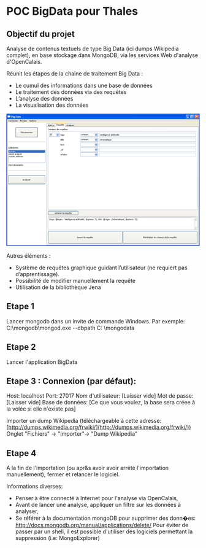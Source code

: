 # POC BigData pour Thales

## Objectif du projet

Analyse de contenus textuels de type Big Data (ici dumps Wikipedia complet), en base stockage dans MongoDB, via les services Web d'analyse d'OpenCalais.

Réunit les étapes de la chaine de traitement Big Data :

- Le cumul des informations dans une base de données
- Le traitement des données via des requêtes
- L’analyse des données
- La visualisation des données

![](https://github.com/chatelp/mongodb-opencalais-thales/blob/master/screenshot.png?raw=true)

Autres éléments :

- Système de requêtes graphique guidant l’utilisateur (ne requiert pas d’apprentissage).
- Possibilité de modifier manuellement la requête 
- Utilisation de la bibliothèque Jena


## Etape 1

Lancer mongodb dans un invite de commande Windows.
Par exemple: C:\mongodb\mongod.exe --dbpath C:
\mongodata

## Etape 2

Lancer l'application BigData

## Etape 3 : Connexion (par défaut):
Host: localhost
Port: 27017
Nom d'utilisateur: [Laisser vide]
Mot de passe: [Laisser vide]
Base de données: [Ce que vous voulez, la base sera créee à la volée si elle n'existe pas]

Importer un dump Wikipedia (téléchargeable à cette adresse: [http://dumps.wikimedia.org/frwiki/](http://dumps.wikimedia.org/frwiki/))
Onglet "Fichiers" -> "Importer"-> "Dump Wikipedia"

## Etape 4
A la fin de l'importation (ou apr&s avoir avoir arrété l'importation manuellement), fermer et relancer le logiciel.

Informations diverses:

- Penser à être connecté à Internet pour l'analyse via OpenCalais,
- Avant de lancer une analyse, appliquer un filtre sur les données à analyser,
- Se référer à la documentation mongoDB pour supprimer des donn�es: http://docs.mongodb.org/manual/applications/delete/
Pour éviter de passer par un shell, il est possible d'utiliser des logiciels permettant la suppression (i.e: MongoExplorer)